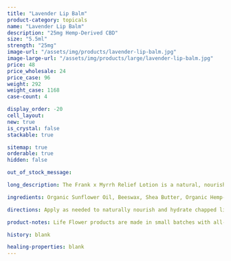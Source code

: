 ```yaml
---
title: "Lavender Lip Balm"
product-category: topicals
name: "Lavender Lip Balm"
description: "25mg Hemp-Derived CBD"
size: "5.5ml"
strength: "25mg"
image-url: "/assets/img/products/lavender-lip-balm.jpg"
image-large-url: "/assets/img/products/large/lavender-lip-balm.jpg"
price: 48
price_wholesale: 24
price_case: 96
weight: 292
weight_case: 1168
case-count: 4

display_order: -20
cell_layout:
new: true
is_crystal: false
stackable: true

sitemap: true
orderable: true
hidden: false

out_of_stock_message:

long_description: The Frank x Myrrh Relief Lotion is a natural, nourishing blend of plant fats and grounding essential oils formulated to hydrate and stimulate vital skin function. This unique lotion provides maximum absorption and hydration on a cellular level while remaining light and non-greasy on the skin. Paired with 200mg of revitalizing hemp-derived CBD.

ingredients: Organic Sunflower Oil, Beeswax, Shea Butter, Organic Hemp-Derived Cannabidiol (CBD), Lavender Essential Oil, Vitamin E

directions: Apply as needed to naturally nourish and hydrate chapped lips.

product-notes: Life Flower products are made in small batches with all-natural and boutique ingredients. Orders are processed and ship within 14 business days. Please allow additional time for&nbsp;delivery.

history: blank

healing-properties: blank
---
```

